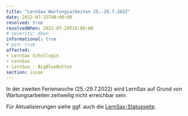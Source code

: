 ```yaml
---
title: "LernSax Wartungsarbeiten 25.-29.7.2022"
date: 2022-07-25T08:00:00
resolved: true
resolvedWhen: 2022-07-29T18:00:00
# severity: down
informational: true
# pin: true
affected:
- LernSax Schullogin
- LernSax
- LernSax - BigBlueButton
section: issue
---
```


In der zweiten Ferienwoche (25.-29.7.2022) wird LernSax auf Grund von Wartungsarbeiten zeitweilig nicht erreichbar sein.


Für Aktualisierungen siehe ggf. auch die [LernSax-Statusseite](https://www.lernsax.de/wws/9.php#/wws/status.php).
